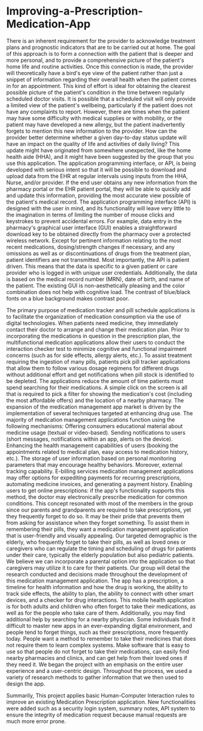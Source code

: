 # Improving-a-Prescription-Medication-App

There is an inherent requirement for the provider to acknowledge treatment plans and prognostic indicators that are to be carried out at home. The goal of this approach is to form a connection with the patient that is deeper and more personal, and to provide a comprehensive picture of the patient's home life and routine activities. Once this connection is made, the provider will theoretically have a bird's eye view of the patient rather than just a snippet of information regarding their overall health when the patient comes in for an appointment. This kind of effort is ideal for obtaining the clearest possible picture of the patient's condition in the time between regularly scheduled doctor visits.
It is possible that a scheduled visit will only provide a limited view of the patient's wellbeing, particularly if the patient does not have any complaints to report. However, there are times when the patient may have some difficulty with medical supplies or with mobility, or the patient may have developed a new allergy, but the patient inadvertently forgets to mention this new information to the provider. How can the provider better determine whether a given day-to-day status update will have an impact on the quality of life and activities of daily living? This update might have originated from somewhere unexpected, like the home health aide (HHA), and it might have been suggested by the group that you use this application.
The application programming interface, or API, is being developed with serious intent so that it will be possible to download and upload data from the EHR at regular intervals using inputs from the HHA, Nurse, and/or provider. If the end user obtains any new information from the pharmacy portal or the EHR patient portal, they will be able to quickly add and update this information, providing the most accurate view possible of the patient's medical record. The application programming interface (API) is designed with the user in mind, and its functionality will leave very little to the imagination in terms of limiting the number of mouse clicks and keystrokes to prevent accidental errors. For example, data entry in the pharmacy's graphical user interface (GUI) enables a straightforward download key to be obtained directly from the pharmacy over a protected wireless network. Except for pertinent information relating to the most recent medications, dosing/strength changes if necessary, and any omissions as well as or discontinuations of drugs from the treatment plan, patient identifiers are not transmitted. Most importantly, the API is patient driven. This means that the data is specific to a given patient or care provider who is logged in with unique user credentials. Additionally, the data is based on the medical record number (MRN), date of birth, and name of the patient. The existing GUI is non-aesthetically pleasing and the color combination does not help with cognitive load. The contrast of blue/black fonts on a blue background makes contrast poor.


The primary purpose of medication tracker and pill schedule applications is to facilitate the organization of medication consumption via the use of digital technologies. When patients need medicine, they immediately contact their doctor to arrange and change their medication plan. Prior to incorporating the medications in question in the prescription plan, the multifunctional medication applications allow their users to conduct the interaction checker test to minimize cognitive and functional impairment concerns (such as for side effects, allergy alerts, etc.). To assist treatment requiring the ingestion of many pills, patients pick pill tracker applications that allow them to follow various dosage regimens for different drugs without additional effort and get notifications when pill stock is identified to be depleted. The applications reduce the amount of time patients must spend searching for their medications. A simple click on the screen is all that is required to pick a filter for showing the medication's cost (including the most affordable offers) and the location of a nearby pharmacy.
The expansion of the medication management app market is driven by the implementation of several techniques targeted at enhancing drug use. The majority of medication management applications function using the following mechanisms: Offering consumers educational material about medicine usage (textual or video-based). Sending notifications to users (short messages, notifications within an app, alerts on the device). Enhancing the health management capabilities of users (booking the appointments related to medical plan, easy access to medication history, etc.). The storage of user information based on personal monitoring parameters that may encourage healthy behaviors. Moreover, external tracking capability. E-billing services medication management applications may offer options for expediting payments for recurring prescriptions, automating medicine invoices, and generating a payment history. Enabling users to get online prescriptions: if the app's functionality supports this method, the doctor may electronically prescribe medication for common conditions.
This concept resonated with most of the members in the group since our parents and grandparents are required to take prescriptions, yet they frequently forget to do so. It may be their pride that prevents them from asking for assistance when they forget something. To assist them in remembering their pills, they want a medication management application that is user-friendly and visually appealing. Our targeted demographic is the elderly, who frequently forget to take their pills, as well as loved ones or caregivers who can regulate the timing and scheduling of drugs for patients under their care, typically the elderly population but also pediatric patients. We believe we can incorporate a parental option into the application so that caregivers may utilize it to care for their patients. Our group will detail the research conducted and decisions made throughout the development of this medication management application. The app has a prescription, a timeline for health information and how the drug is working, the ability to track side effects, the ability to plan, the ability to connect with other smart devices, and a checker for drug interactions. This mobile health application is for both adults and children who often forget to take their medications, as well as for the people who take care of them. Additionally, you may find additional help by searching for a nearby physician. Some individuals find it difficult to master new apps in an ever-expanding digital environment, and people tend to forget things, such as their prescriptions, more frequently today. People want a method to remember to take their medicines that does not require them to learn complex systems. Make software that is easy to use so that people do not forget to take their medications, can easily find nearby pharmacies and clinics, and can get help from their loved ones if they need it. We began the project with an emphasis on the entire user experience and a user-centric design. Throughout the process, we used a variety of research methods to gather information that we then used to design the app.


Summarily, This project applies basic Human-Computer Interaction rules to improve an existing Medication Prescription application. New functionalities were added such as a security login system, summary notes, API system to ensure the integrity of medication request because manual requests are much more error prone.
